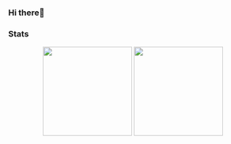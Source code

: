 ### Hi there👋 

### Stats
<div align="center">
  <img height="180em" src="https://github-readme-stats.vercel.app/api?username=jr-mota&count_private=true&show_icons=true&theme=dark" />
  <img height="180em" src="https://github-readme-stats.vercel.app/api/top-langs/?username=jr-mota&theme=dark&layout=compact&langs_count=6" />
</div>
